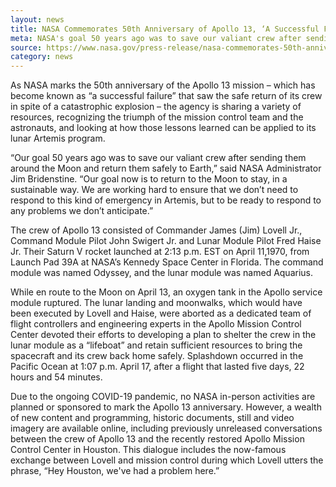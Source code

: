 ```yaml
---
layout: news
title: NASA Commemorates 50th Anniversary of Apollo 13, ‘A Successful Failure’
meta: NASA's goal 50 years ago was to save our valiant crew after sending them around the Moon and return them safely to Earth
source: https://www.nasa.gov/press-release/nasa-commemorates-50th-anniversary-of-apollo-13-a-successful-failure
category: news
---
```


As NASA marks the 50th anniversary of the Apollo 13 mission – which has become known as “a successful failure” that saw the safe return of its crew in spite of a catastrophic explosion – the agency is sharing a variety of resources, recognizing the triumph of the mission control team and the astronauts, and looking at how those lessons learned can be applied to its lunar Artemis program.

“Our goal 50 years ago was to save our valiant crew after sending them around the Moon and return them safely to Earth,” said NASA Administrator Jim Bridenstine. “Our goal now is to return to the Moon to stay, in a sustainable way. We are working hard to ensure that we don’t need to respond to this kind of emergency in Artemis, but to be ready to respond to any problems we don’t anticipate.”

The crew of Apollo 13 consisted of Commander James (Jim) Lovell Jr., Command Module Pilot John Swigert Jr. and Lunar Module Pilot Fred Haise Jr. Their Saturn V rocket launched at 2:13 p.m. EST on April 11,1970, from Launch Pad 39A at NASA’s Kennedy Space Center in Florida. The command module was named Odyssey, and the lunar module was named Aquarius.

While en route to the Moon on April 13, an oxygen tank in the Apollo service module ruptured. The lunar landing and moonwalks, which would have been executed by Lovell and Haise, were aborted as a dedicated team of flight controllers and engineering experts in the Apollo Mission Control Center devoted their efforts to developing a plan to shelter the crew in the lunar module as a “lifeboat” and retain sufficient resources to bring the spacecraft and its crew back home safely. Splashdown occurred in the Pacific Ocean at 1:07 p.m. April 17, after a flight that lasted five days, 22 hours and 54 minutes.

Due to the ongoing COVID-19 pandemic, no NASA in-person activities are planned or sponsored to mark the Apollo 13 anniversary. However, a wealth of new content and programming, historic documents, still and video imagery are available online, including previously unreleased conversations between the crew of Apollo 13 and the recently restored Apollo Mission Control Center in Houston. This dialogue includes the now-famous exchange between Lovell and mission control during which Lovell utters the phrase, “Hey Houston, we've had a problem here.”
